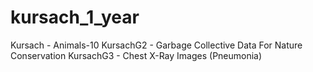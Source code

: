 # kursach_1_year
Kursach - Animals-10 
KursachG2 - Garbage Collective Data For Nature Conservation
KursachG3 - Chest X-Ray Images (Pneumonia)
